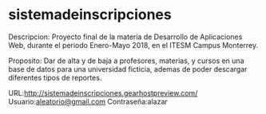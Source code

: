 # sistemadeinscripciones
Descripcion: Proyecto final de la materia de Desarrollo de Aplicaciones Web, durante el periodo Enero-Mayo 2018,  en el ITESM Campus Monterrey.

Proposito: Dar de alta y de baja a profesores, materias, y cursos en una base de datos para una universidad ficticia, ademas de poder descargar diferentes tipos de reportes.

URL:http://sistemadeinscripciones.gearhostpreview.com/
Usuario:aleatorio@gmail.com
Contraseña:alazar

